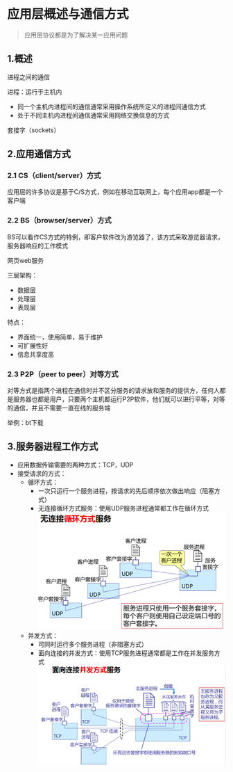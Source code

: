 # 应用层概述与通信方式

> 应用层协议都是为了解决某一应用问题

## 1.概述

进程之间的通信

进程：运行于主机内

* 同一个主机内进程间的通信通常采用操作系统所定义的进程间通信方式
* 处于不同主机内进程间通信通常采用网络交换信息的方式

套接字（sockets）


## 2.应用通信方式

### 2.1 CS（client/server）方式

应用层的许多协议是基于C/S方式，例如在移动互联网上，每个应用app都是一个客户端

### 2.2 BS（browser/server）方式

BS可以看作CS方式的特例，即客户软件改为游览器了，该方式采取游览器请求，服务器响应的工作模式

网页web服务

三层架构：

* 数据层
* 处理层
* 表现层

特点：

* 界面统一，使用简单，易于维护
* 可扩展性好
* 信息共享度高

### 2.3 P2P（peer to peer）对等方式

对等方式是指两个进程在通信时并不区分服务的请求放和服务的提供方，任何人都是服务器也都是用户，只要两个主机都运行P2P软件，他们就可以进行平等，对等的通信，并且不需要一直在线的服务端

举例：bt下载


## 3.服务器进程工作方式

* 应用数据传输需要的两种方式：TCP，UDP
* 接受请求的方式：
  * 循环方式：
    * 一次只运行一个服务进程，按请求的先后顺序依次做出响应（阻塞方式）
    * 无连接循环方式服务：使用UDP服务进程通常都工作在循环方式![image-20240615091138834](.img/1.应用层概述与通信方式.assets/image-20240615091138834.png)
  * 并发方式：
    * 可同时运行多个服务进程（非阻塞方式）
    * 面向连接的并发方式：使用TCP服务进程通常都是工作在并发服务方式![image-20240615091157614](.img/1.应用层概述与通信方式.assets/image-20240615091157614.png)
